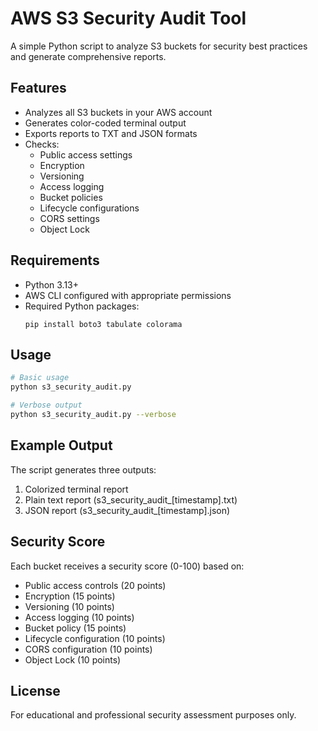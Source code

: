 # AWS S3 Security Audit Tool

A simple Python script to analyze S3 buckets for security best practices and generate comprehensive reports.

## Features

- Analyzes all S3 buckets in your AWS account
- Generates color-coded terminal output
- Exports reports to TXT and JSON formats
- Checks:
  - Public access settings
  - Encryption
  - Versioning
  - Access logging
  - Bucket policies
  - Lifecycle configurations
  - CORS settings
  - Object Lock

## Requirements

- Python 3.13+
- AWS CLI configured with appropriate permissions
- Required Python packages:
  ```
  pip install boto3 tabulate colorama
  ```

## Usage

```bash
# Basic usage
python s3_security_audit.py

# Verbose output
python s3_security_audit.py --verbose
```

## Example Output

The script generates three outputs:
1. Colorized terminal report
2. Plain text report (s3_security_audit_[timestamp].txt)
3. JSON report (s3_security_audit_[timestamp].json)

## Security Score

Each bucket receives a security score (0-100) based on:
- Public access controls (20 points)
- Encryption (15 points)
- Versioning (10 points)
- Access logging (10 points)
- Bucket policy (15 points)
- Lifecycle configuration (10 points)
- CORS configuration (10 points)
- Object Lock (10 points)

## License

For educational and professional security assessment purposes only.